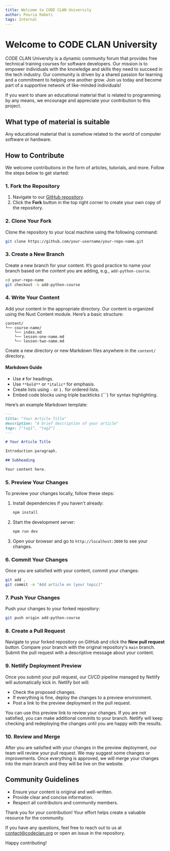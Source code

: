 ```yaml
---
title: Welcome to CODE CLAN University
author: Pouria Rabeti
tags: Internal
---
```

# Welcome to CODE CLAN University
CODE CLAN University is a dynamic community forum that provides free technical training courses for software developers. Our mission is to empower individuals with the knowledge and skills they need to succeed in the tech industry. Our community is driven by a shared passion for learning and a commitment to helping one another grow. Join us today and become part of a supportive network of like-minded individuals!

If you want to share an educational material that is related to programming by any means, we encourage and appreciate your contribution to this project.

## What type of material is suitable
Any educational material that is somehow related to the world of computer software or hardware.

## How to Contribute

We welcome contributions in the form of articles, tutorials, and more. Follow the steps below to get started:

### 1. Fork the Repository

1. Navigate to our [GitHub repository](https://github.com/CODE-CLAN-AUS/clan-uni).
2. Click the **Fork** button in the top right corner to create your own copy of the repository.

### 2. Clone Your Fork

Clone the repository to your local machine using the following command:

```bash
git clone https://github.com/your-username/your-repo-name.git
```

### 3. Create a New Branch

Create a new branch for your content. It’s good practice to name your branch based on the content you are adding, e.g., `add-python-course`.

```bash
cd your-repo-name
git checkout -b add-python-course
```

### 4. Write Your Content

Add your content in the appropriate directory. Our content is organized using the Nuxt Content module. Here’s a basic structure:

```
content/
└── course-name/
    └── index.md
    └── lesson-one-name.md
    └── lesson-two-name.md
```

Create a new directory or new Markdown files anywhere in the `content/` directory.

#### Markdown Guide

- Use `#` for headings.
- Use `**bold**` or `*italic*` for emphasis.
- Create lists using `-` or `1.` for ordered lists.
- Embed code blocks using triple backticks (```) for syntax highlighting.

Here’s an example Markdown template:

```markdown
---
title: "Your Article Title"
description: "A brief description of your article"
tags: ["tag1", "tag2"]
---

# Your Article Title

Introduction paragraph.

## Subheading

Your content here.
```

### 5. Preview Your Changes

To preview your changes locally, follow these steps:

1. Install dependencies if you haven't already:

    ```bash
    npm install
    ```

2. Start the development server:

    ```bash
    npm run dev
    ```

3. Open your browser and go to `http://localhost:3000` to see your changes.

### 6. Commit Your Changes

Once you are satisfied with your content, commit your changes:

```bash
git add .
git commit -m "Add article on [your topic]"
```

### 7. Push Your Changes

Push your changes to your forked repository:

```bash
git push origin add-python-course
```

### 8. Create a Pull Request

Navigate to your forked repository on GitHub and click the **New pull request** button. Compare your branch with the original repository's `main` branch. Submit the pull request with a descriptive message about your content.

### 9. Netlify Deployment Preview

Once you submit your pull request, our CI/CD pipeline managed by Netlify will automatically kick in. Netlify bot will:

- Check the proposed changes.
- If everything is fine, deploy the changes to a preview environment.
- Post a link to the preview deployment in the pull request.

You can use this preview link to review your changes. If you are not satisfied, you can make additional commits to your branch. Netlify will keep checking and redeploying the changes until you are happy with the results.

### 10. Review and Merge

After you are satisfied with your changes in the preview deployment, our team will review your pull request. We may suggest some changes or improvements. Once everything is approved, we will merge your changes into the main branch and they will be live on the website.

## Community Guidelines

- Ensure your content is original and well-written.
- Provide clear and concise information.
- Respect all contributors and community members.

Thank you for your contribution! Your effort helps create a valuable resource for the community.

If you have any questions, feel free to reach out to us at [contact@codeclan.org](mailto:contact@codeclan.org) or open an issue in the repository.

Happy contributing!

